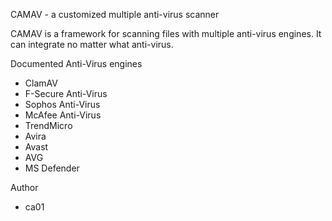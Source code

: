 CAMAV - a customized multiple anti-virus scanner



CAMAV is a framework for scanning files with multiple anti-virus
engines. It can integrate no matter what anti-virus.

Documented Anti-Virus engines


  * ClamAV
  * F-Secure Anti-Virus
  * Sophos Anti-Virus
  * McAfee Anti-Virus
  * TrendMicro
  * Avira
  * Avast
  * AVG
  * MS Defender
   

Author


  * ca01
